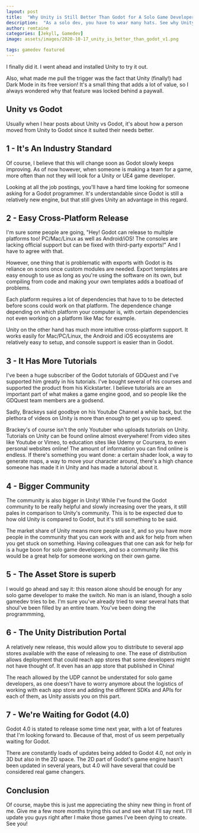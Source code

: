 ```yaml
---
layout: post
title:  "Why Unity is Still Better Than Godot for A Solo Game Developer"
description:  "As a solo dev, you have to wear many hats. See why Unity is a better fit than Godot for this!"
author: remtaine
categories: [Jekyll, Gamedev]
image: assets/images/2020-10-17_unity_is_better_than_godot_v1.png

tags: gamedev featured
---
```


I finally did it. I went ahead and installed Unity to try it out.

Also, what made me pull the trigger was the fact that Unity (finally!) had Dark Mode in its free version! It's a small thing that adds a lot of value, so I always wondered why that feature was locked behind a paywall.

## Unity vs Godot

Usually when I hear posts about Unity vs Godot, it's about how a person moved from Unity to Godot since it suited their needs better.

## 1 - It's An Industry Standard

Of course, I believe that this will change soon as Godot slowly keeps improving. As of now however, when someone is making a team for a game, more often than not they will look for a Unity or UE4 game developer.

Looking at all the job postings, you'll have a hard time looking for someone asking for a Godot programmer. It's understandable since Godot is still a relatively new engine, but that still gives Unity an advantage in this regard.

## 2 - Easy Cross-Platform Release

I'm sure some people are going, "Hey! Godot can release to multiple platforms too! PC/Mac/Linux as well as Android/iOS! The consoles are lacking official support but can be fixed with third-party exports!" And I have to agree with that.

However, one thing that is problematic with exports with Godot is its reliance on scons once custom modules are needed. Export templates are easy enough to use as long as you're using the software on its own, but compiling from code and making your own templates adds a boatload of problems.

Each platform requires a lot of dependencies that have to to be detected before scons could work on that platform. The dependence change depending on which platform your computer is, with certain dependencies not even working on a platform like Mac for example.

Unity on the other hand has much more intuitive cross-platform support. It works easily for Mac/PC/Linux, the Android and iOS ecosystems are relatively easy to setup, and console support is easier than in Godot.

## 3 - It Has More Tutorials

I've been a huge subscriber of the Godot tutorials of GDQuest and I've supported him greatly in his tutorials. I've bought several of his courses and supported the product from his Kickstarter. I believe tutorials are an important part of what makes a game engine good, and so people like the GDQuest team members are a godsend.

Sadly, Brackeys said goodbye on his Youtube Channel a while back, but the plethora of videos on Unity is more than enough to get you up to speed.

Brackey's of course isn't the only Youtuber who uploads tutorials on Unity. Tutorials on Unity can be found online almost everywhere! From video sites like Youtube or Vimeo, to education sites like Udemy or Coursera, to even personal websites online! The amount of information you can find online is endless. If there's something you want done: a certain shader look, a way to generate maps, a way to move your character around, there's a high chance someone has made it in Unity and has made a tutorial about it.

## 4 - Bigger Community

The community is also bigger in Unity! While I've found the Godot community to be really helpful and slowly increasing over the years, it still pales in comparison to Unity's community. This is to be expected due to how old Unity is compared to Godot, but it's still something to be said.

The market share of Unity means more people use it, and so you have more people in the community that you can work with and ask for help from when you get stuck on something. Having colleagues that one can ask for help for is a huge boon for solo game developers, and so a community like this would be a great help for someone working on their own game.

## 5 - The Asset Store is superb

I would go ahead and say it: this reason alone should be enough for any solo game developer to make the switch. No man is an island, though a solo gamedev tries to be. I'm sure you've already tried to wear several hats that shoul've been filled by an entire team. You've been doing the programmming,

## 6 - The Unity Distribution Portal

A relatively new release, this would allow you to distribute to several app stores available with the ease of releasing to one. The ease of distribution allows deployment that could reach app stores that some developers might not have thought of. It even has an app store that published in China!

The reach allowed by the UDP cannot be understated for solo game developers, as one doesn't have to worry anymore about the logistics of working with each app store and adding the different SDKs and APIs for each of them, as Unity assists you on this part.

## 7 - We're Waiting for Godot (4.0)

Godot 4.0 is stated to release some time next year, with a lot of features that I'm looking forward to. Because of that, most of us seem perpetually waiting for Godot.

There are constantly loads of updates being added to Godot 4.0, not only in 3D but also in the 2D space. The 2D part of Godot's game engine hasn't been updated in several years, but 4.0 will have several that could be considered real game changers.

## Conclusion

Of course, maybe this is just me appreciating the shiny new thing in front of me. Give me a few more months trying this out and see what I'll say next. I'll update you guys right after I make those games I've been dying to create. See you!
